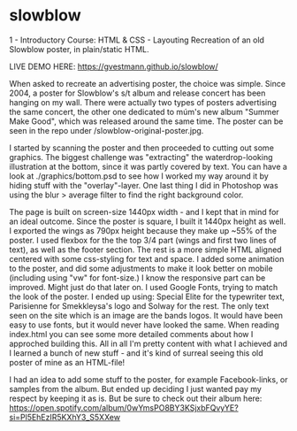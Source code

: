 # slowblow

1 - Introductory Course: HTML & CSS - Layouting
Recreation of an old Slowblow poster, in plain/static HTML.

LIVE DEMO HERE: https://gvestmann.github.io/slowblow/

When asked to recreate an advertising poster, the choice was simple. Since 2004, a poster for Slowblow's s/t album and release concert has been hanging on my wall. There were actually two types of posters advertising the same concert, the other one dedicated to múm's new album "Summer Make Good", which was released around the same time. The poster can be seen in the repo under /slowblow-original-poster.jpg.

I started by scanning the poster and then proceeded to cutting out some graphics. The biggest challenge was "extracting" the waterdrop-looking illustration at the bottom, since it was partly covered by text. You can have a look at ./graphics/bottom.psd to see how I worked my way around it by hiding stuff with the "overlay"-layer. One last thing I did in Photoshop was using the blur > average filter to find the right background color.

The page is built on screen-size 1440px width - and I kept that in mind for an ideal outcome. Since the poster is square, I built it 1440px height as well. I exported the wings as 790px height because they make up ~55% of the poster. I used flexbox for the the top 3/4 part (wings and first two lines of text), as well as the footer section. The rest is a more simple HTML aligned centered with some css-styling for text and space. I added some animation to the poster, and did some adjustments to make it look better on mobile (including using "vw" for font-size.) I know the responsive part can be improved. Might just do that later on. I used Google Fonts, trying to match the look of the poster. I ended up using: Special Elite for the typewriter text, Parisienne for Smekkleysa's logo and Solway for the rest. The only text seen on the site which is an image are the bands logos. It would have been easy to use fonts, but it would never have looked the same. When reading index.html you can see some more detailed comments about how I approched building this. All in all I'm pretty content with what I achieved and I learned a bunch of new stuff - and it's kind of surreal seeing this old poster of mine as an HTML-file! 

I had an idea to add some stuff to the poster, for example Facebook-links, or samples from the album. But ended up deciding I just wanted pay my respect by keeping it as is. But be sure to check out their album here: https://open.spotify.com/album/0wYmsPO8BY3KSjxbFQvyYE?si=Pl5EhEzIR5KXhY3_S5XXew 